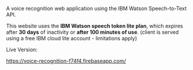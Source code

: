 A voice recognition web application using the IBM Watson Speech-to-Text API.

This website uses the **IBM Watson speech token lite plan**, which expires after **30 days** of inactivity or **after 100 minutes of use**. (client is served using a free IBM cloud lite account - limitations apply)

Live Version:

https://voice-recognition-f74f4.firebaseapp.com/
